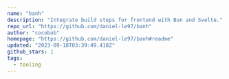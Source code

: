 ```yaml
---
name: "banh"
description: "Integrate build steps for frontend with Bun and Svelte."
repo_url: "https://github.com/daniel-le97/banh"
author: "cocobob"
homepage: "https://github.com/daniel-le97/banh#readme"
updated: "2023-09-18T03:39:49.418Z"
github_stars: 1
tags: 
  - tooling
---
```

